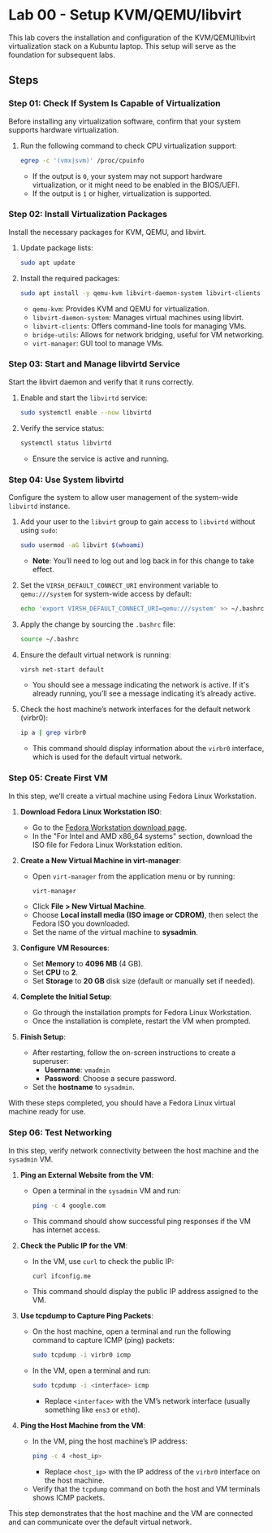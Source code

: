 # Lab 00 - Setup KVM/QEMU/libvirt

This lab covers the installation and configuration of the KVM/QEMU/libvirt virtualization stack on a Kubuntu laptop. This setup will serve as the foundation for subsequent labs.

## Steps

### Step 01: Check If System Is Capable of Virtualization
Before installing any virtualization software, confirm that your system supports hardware virtualization.

1. Run the following command to check CPU virtualization support:
   ```bash
   egrep -c '(vmx|svm)' /proc/cpuinfo
   ```
   - If the output is `0`, your system may not support hardware virtualization, or it might need to be enabled in the BIOS/UEFI.
   - If the output is `1` or higher, virtualization is supported.

### Step 02: Install Virtualization Packages
Install the necessary packages for KVM, QEMU, and libvirt.

1. Update package lists:
   ```bash
   sudo apt update
   ```
2. Install the required packages:
   ```bash
   sudo apt install -y qemu-kvm libvirt-daemon-system libvirt-clients bridge-utils virt-manager
   ```
   - `qemu-kvm`: Provides KVM and QEMU for virtualization.
   - `libvirt-daemon-system`: Manages virtual machines using libvirt.
   - `libvirt-clients`: Offers command-line tools for managing VMs.
   - `bridge-utils`: Allows for network bridging, useful for VM networking.
   - `virt-manager`: GUI tool to manage VMs.

### Step 03: Start and Manage libvirtd Service
Start the libvirt daemon and verify that it runs correctly.

1. Enable and start the `libvirtd` service:
   ```bash
   sudo systemctl enable --now libvirtd
   ```
2. Verify the service status:
   ```bash
   systemctl status libvirtd
   ```
   - Ensure the service is active and running.

### Step 04: Use System libvirtd
Configure the system to allow user management of the system-wide `libvirtd` instance.

1. Add your user to the `libvirt` group to gain access to `libvirtd` without using `sudo`:
   ```bash
   sudo usermod -aG libvirt $(whoami)
   ```
   - **Note**: You’ll need to log out and log back in for this change to take effect.

2. Set the `VIRSH_DEFAULT_CONNECT_URI` environment variable to `qemu:///system` for system-wide access by default:
   ```bash
   echo 'export VIRSH_DEFAULT_CONNECT_URI=qemu:///system' >> ~/.bashrc
   ```

3. Apply the change by sourcing the `.bashrc` file:
   ```bash
   source ~/.bashrc
   ```

4. Ensure the default virtual network is running:
   ```bash
   virsh net-start default
   ```
   - You should see a message indicating the network is active. If it's already running, you’ll see a message indicating it’s already active.

5. Check the host machine’s network interfaces for the default network (virbr0):
   ```bash
   ip a | grep virbr0
   ```
   - This command should display information about the `virbr0` interface, which is used for the default virtual network.

### Step 05: Create First VM

In this step, we’ll create a virtual machine using Fedora Linux Workstation.

1. **Download Fedora Linux Workstation ISO**:
   - Go to the [Fedora Workstation download page](https://fedoraproject.org/workstation/download).
   - In the "For Intel and AMD x86_64 systems" section, download the ISO file for Fedora Linux Workstation edition.

2. **Create a New Virtual Machine in virt-manager**:
   - Open `virt-manager` from the application menu or by running:
     ```bash
     virt-manager
     ```
   - Click **File > New Virtual Machine**.
   - Choose **Local install media (ISO image or CDROM)**, then select the Fedora ISO you downloaded.
   - Set the name of the virtual machine to **sysadmin**.

3. **Configure VM Resources**:
   - Set **Memory** to **4096 MB** (4 GB).
   - Set **CPU** to **2**.
   - Set **Storage** to **20 GB** disk size (default or manually set if needed).

4. **Complete the Initial Setup**:
   - Go through the installation prompts for Fedora Linux Workstation.
   - Once the installation is complete, restart the VM when prompted.

5. **Finish Setup**:
   - After restarting, follow the on-screen instructions to create a superuser:
     - **Username**: `vmadmin`
     - **Password**: Choose a secure password.
   - Set the **hostname** to `sysadmin`.

With these steps completed, you should have a Fedora Linux virtual machine ready for use.

### Step 06: Test Networking

In this step, verify network connectivity between the host machine and the `sysadmin` VM.

1. **Ping an External Website from the VM**:
   - Open a terminal in the `sysadmin` VM and run:
     ```bash
     ping -c 4 google.com
     ```
   - This command should show successful ping responses if the VM has internet access.

2. **Check the Public IP for the VM**:
   - In the VM, use `curl` to check the public IP:
     ```bash
     curl ifconfig.me
     ```
   - This command should display the public IP address assigned to the VM.

3. **Use tcpdump to Capture Ping Packets**:
   - On the host machine, open a terminal and run the following command to capture ICMP (ping) packets:
     ```bash
     sudo tcpdump -i virbr0 icmp
     ```
   - In the VM, open a terminal and run:
     ```bash
     sudo tcpdump -i <interface> icmp
     ```
     - Replace `<interface>` with the VM’s network interface (usually something like `ens3` or `eth0`).

4. **Ping the Host Machine from the VM**:
   - In the VM, ping the host machine’s IP address:
     ```bash
     ping -c 4 <host_ip>
     ```
     - Replace `<host_ip>` with the IP address of the `virbr0` interface on the host machine.
   - Verify that the `tcpdump` command on both the host and VM terminals shows ICMP packets.

This step demonstrates that the host machine and the VM are connected and can communicate over the default virtual network.
